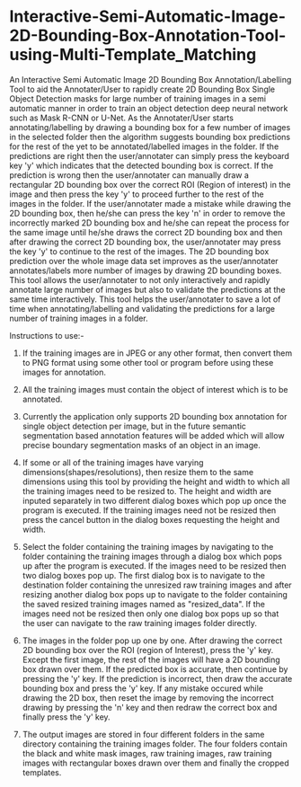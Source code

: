 # Interactive-Semi-Automatic-Image-2D-Bounding-Box-Annotation-Tool-using-Multi-Template_Matching
 An Interactive Semi Automatic Image 2D Bounding Box Annotation/Labelling Tool to aid the Annotater/User to rapidly create 2D Bounding Box Single Object Detection masks for large number of training images in a semi automatic manner in order to train an object detection deep neural network such as Mask R-CNN or U-Net. As the Annotater/User starts annotating/labelling by drawing a bounding box for a few number of images in the selected folder then the algorithm suggests bounding box predictions for the rest of the yet to be annotated/labelled images in the folder. If the predictions are right then the user/annotater can simply press the keyboard key 'y' which indicates that the detected bounding box is correct. If the prediction is wrong then the user/annotater can manually draw a rectangular 2D bounding box over the correct ROI (Region of interest) in the image and then press the key 'y' to proceed further to the rest of the images in the folder. If the user/annotater made a mistake while drawing the 2D bounding box, then he/she can press the key 'n' in order to remove the incorrectly marked 2D bounding box and he/she can repeat the process for the same image until he/she draws the correct 2D bounding box and then after drawing the correct 2D bounding box, the user/annotater may press the key 'y' to continue to the rest of the images. The 2D bounding box prediction over the whole image data set improves as the user/annotater annotates/labels more number of images by drawing 2D bounding boxes. This tool allows the user/annotater to not only interactively and rapidly annotate large number of images but also to validate the predictions at the same time interactively. This tool helps the user/annotater to save a lot of time when annotating/labelling and validating the predictions for a large number of training images in a folder.  
 
 Instructions to use:-  
 
 1. If the training images are in JPEG or any other format, then convert them to PNG format using some other tool or program before using these images for annotation.  
 
 2. All the training images must contain the object of interest which is to be annotated.  
 
 3. Currently the application only supports 2D bounding box annotation for single object detection per image, but in the future semantic segmentation based annotation features will be added which will allow precise boundary segmentation masks of an object in an image.   
 
 4. If some or all of the training images have varying dimensions(shapes/resolutions), then resize them to the same dimensions using this tool by providing the height and width to which all the training images need to be resized to. The height and width are inputed separately in two different dialog boxes which pop up once the program is executed. If the training images need not be resized then press the cancel button in the dialog boxes requesting the height and width.
 
 5. Select the folder containing the training images by navigating to the folder containing the training images through a dialog box which pops up after the program is executed. If the images need to be resized then two dialog boxes pop up. The first dialog box is to navigate to the destination folder containing the unresized raw training images and after resizing another dialog box pops up to navigate to the folder containing the saved resized training images named as "resized_data". If the images need not be resized then only one dialog box pops up so that the user can navigate to the raw training images folder directly.  
 
 6. The images in the folder pop up one by one. After drawing the correct 2D bounding box over the ROI (region of Interest), press the 'y' key. Except the first image, the rest of the images will have a 2D bounding box drawn over them. If the predicted box is accurate, then continue by pressing the 'y' key. If the prediction is incorrect, then draw the accurate bounding box and press the 'y' key. If any mistake occured while drawing the 2D box, then reset the image by removing the incorrect drawing by pressing the 'n' key and then redraw the correct box and finally press the 'y' key.  
 
 7. The output images are stored in four different folders in the same directory containing the training images folder. The four folders contain the black and white mask images, raw training images, raw training images with rectangular boxes drawn over them and finally the cropped templates.
